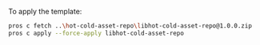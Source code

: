 To apply the template:

```bash
pros c fetch ..\hot-cold-asset-repo\libhot-cold-asset-repo@1.0.0.zip
pros c apply --force-apply libhot-cold-asset-repo
```